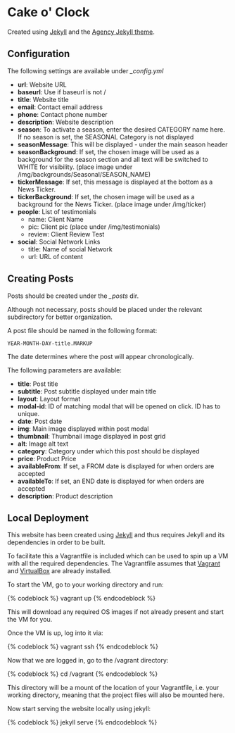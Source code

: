 Cake o' Clock
============

Created using [Jekyll](https://jekyllrb.com/) and the [Agency Jekyll theme](https://github.com/y7kim/agency-jekyll-theme).

Configuration
-------------

The following settings are available under *_config.yml*

- **url**: Website URL
- **baseurl**: Use if baseurl is not /
- **title**: Website title
- **email**: Contact email address
- **phone**: Contact phone number
- **description**: Website description
- **season**: To activate a season, enter the desired CATEGORY name here. If no season is set, the SEASONAL Category is not displayed
- **seasonMessage**: This will be displayed - under the main season header
- **seasonBackground**: If set, the chosen image will be used as a background for the season section and all text will be switched to WHITE for visibility. (place image under /img/backgrounds/Seasonal/SEASON_NAME)
- **tickerMessage**: If set, this message is displayed at the bottom as a News Ticker.
- **tickerBackground**: If set, the chosen image will be used as a background for the News Ticker. (place image under /img/ticker)
- **people**: List of testimonials
    - name: Client Name
    - pic: Client pic (place under /img/testimonials)
    - review: Client Review Test
- **social**: Social Network Links
    - title: Name of social Network
    - url: URL of content

Creating Posts
--------------

Posts should be created under the *_posts* dir. 

Although not necessary, posts should be placed under the relevant subdirectory for better organization.

A post file should be named in the following format:

`YEAR-MONTH-DAY-title.MARKUP`

The date determines where the post will appear chronologically.

The following parameters are available:

- **title**: Post title
- **subtitle**: Post subtitle displayed under main title
- **layout**: Layout format
- **modal-id**: ID of matching modal that will be opened on click. ID has to unique. 
- **date**: Post date
- **img**: Main image displayed within post modal
- **thumbnail**: Thumbnail image displayed in post grid
- **alt**: Image alt text
- **category**: Category under which this post should be displayed
- **price**: Product Price
- **availableFrom**: If set, a FROM date is displayed for when orders are accepted
- **availableTo**: If set, an END date is displayed for when orders are accepted
- **description**: Product description

Local Deployment
----------------

This website has been created using [Jekyll](https://jekyllrb.com/) and thus requires Jekyll and its dependencies in order to be built.

To facilitate this a Vagrantfile is included which can be used to spin up a VM with all the required dependencies. The Vagrantfile assumes that [Vagrant](https://www.vagrantup.com/) and [VirtualBox](https://www.virtualbox.org/) are already installed.

To start the VM, go to your working directory and run:

{% codeblock %}
vagrant up
{% endcodeblock %}

This will download any required OS images if not already present and start the VM for you.

Once the VM is up, log into it via:

{% codeblock %}
vagrant ssh
{% endcodeblock %}

Now that we are logged in, go to the /vagrant directory:

{% codeblock %}
cd /vagrant
{% endcodeblock %}

This directory will be a mount of the location of your Vagrantfile, i.e. your working directory, meaning that the project files will also be mounted here.

Now start serving the website locally using jekyll:

{% codeblock %}
jekyll serve
{% endcodeblock %}
